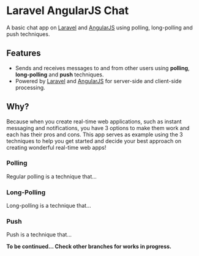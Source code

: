 # Laravel AngularJS Chat
A basic chat app on [Laravel](https://laravel.com) and [AngularJS](https://angularjs.org) using polling, long-polling and push techniques.

## Features
* Sends and receives messages to and from other users using **polling**, **long-polling** and **push** techniques.
* Powered by [Laravel](https://laravel.com) and [AngularJS](https://angularjs.org) for server-side and client-side processing.

## Why?
Because when you create real-time web applications, such as instant messaging and notifications, you have 3 options to make them work and each has their pros and cons.
This app serves as example using the 3 techniques to help you get started and decide your best approach on creating wonderful real-time web apps!

### Polling
Regular polling is a technique that...

### Long-Polling
Long-polling is a technique that...

### Push
Push is a technique that...

**To be continued... Check other branches for works in progress.**